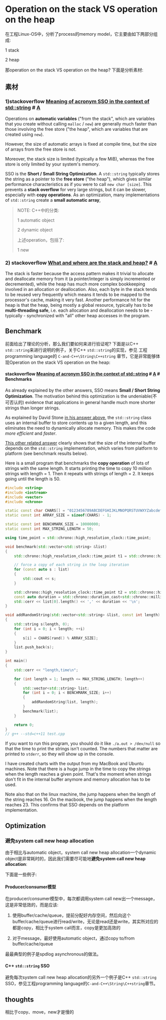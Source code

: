 # Operation on the stack VS operation on the heap

在工程Linux-OS中，分析了process的memory model，它主要由如下两部分组成:

1 stack

2 heap

那operation on the stack VS operation on the heap? 下面是分析素材: 

## 素材

### 1)stackoverflow [Meaning of acronym SSO in the context of std::string](https://stackoverflow.com/questions/10315041/meaning-of-acronym-sso-in-the-context-of-stdstring) # [A](https://stackoverflow.com/a/10319672)

Operations on **automatic variables** ("from the stack", which are variables that you create without calling `malloc` / `new`) are generally much faster than those involving the free store ("the heap", which are variables that are created using `new`). 

However, the size of automatic arrays is fixed at compile time, but the size of arrays from the free store is not. 

Moreover, the stack size is limited (typically a few MiB), whereas the free store is only limited by your system's memory.

SSO is the **Short / Small String Optimization**. A `std::string` typically stores the string as a pointer to the **free store** ("the heap"), which gives similar performance characteristics as if you were to call `new char [size]`. This prevents a **stack overflow** for very large strings, but it can be slower, especially with **copy operations**. As an optimization, many implementations of `std::string` create a **small automatic array**,

> NOTE: C++中的分类:
>
> 1 automatic object
>
> 2 dynamic object
>
> 上述operation，包括了:
>
> 1 new

### 2) stackoverflow [What and where are the stack and heap?](https://stackoverflow.com/questions/79923/what-and-where-are-the-stack-and-heap) # [A](https://stackoverflow.com/a/80113)

The stack is faster because the access pattern makes it trivial to allocate and deallocate memory from it (a pointer/integer is simply incremented or decremented), while the heap has much more complex bookkeeping involved in an allocation or deallocation. Also, each byte in the stack tends to be reused very frequently which means it tends to be mapped to the processor's cache, making it very fast. Another performance hit for the heap is that the heap, being mostly a global resource, typically has to be **multi-threading safe**, i.e. each allocation and deallocation needs to be - typically - synchronized with "all" other heap accesses in the program.

## Benchmark

前面给出了理论的分析，那么我们要如何来进行验证呢? 下面是以C++ `std::string`来进行说明的例子，关于C++ `std::string`的实现，参见 工程programming language的 `C-and-C++\String\C++string` 章节，它是非常能够体现Operation on the stack VS operation on the heap: 

#### stackoverflow [Meaning of acronym SSO in the context of std::string](https://stackoverflow.com/questions/10315041/meaning-of-acronym-sso-in-the-context-of-stdstring) # [A](https://stackoverflow.com/a/51796541) # Benchmarks

As already explained by the other answers, SSO means **Small / Short String Optimization**. The motivation behind this optimization is the undeniable(不可否认的) evidence that applications in general handle much more shorter strings than longer strings.

As explained by David Stone [in his answer above](https://stackoverflow.com/a/10319672/4289700), the `std::string` class uses an internal buffer to store contents up to a given length, and this eliminates the need to dynamically allocate memory. This makes the code *more efficient* and *faster*.

[This other related answer](https://stackoverflow.com/a/28003328/4289700) clearly shows that the size of the internal buffer depends on the `std::string` implementation, which varies from platform to platform (see benchmark results below).



Here is a small program that benchmarks the **copy operation** of lots of strings with the same length. It starts printing the time to copy 10 million strings with length = 1. Then it repeats with strings of length = 2. It keeps going until the length is 50.

```cpp
#include <string>
#include <iostream>
#include <vector>
#include <chrono>

static const char CHARS[] = "0123456789ABCDEFGHIJKLMNOPQRSTUVWXYZabcdefghijklmnopqrstuvwxyz";
static const int ARRAY_SIZE = sizeof(CHARS) - 1;

static const int BENCHMARK_SIZE = 10000000;
static const int MAX_STRING_LENGTH = 50;

using time_point = std::chrono::high_resolution_clock::time_point;

void benchmark(std::vector<std::string> &list)
{
	std::chrono::high_resolution_clock::time_point t1 = std::chrono::high_resolution_clock::now();

	// force a copy of each string in the loop iteration
	for (const auto s : list)
	{
		std::cout << s;
	}

	std::chrono::high_resolution_clock::time_point t2 = std::chrono::high_resolution_clock::now();
	const auto duration = std::chrono::duration_cast<std::chrono::milliseconds>(t2 - t1).count();
	std::cerr << list[0].length() << ',' << duration << '\n';
}

void addRandomString(std::vector<std::string> &list, const int length)
{
	std::string s(length, 0);
	for (int i = 0; i < length; ++i)
	{
		s[i] = CHARS[rand() % ARRAY_SIZE];
	}
	list.push_back(s);
}

int main()
{
	std::cerr << "length,time\n";

	for (int length = 1; length <= MAX_STRING_LENGTH; length++)
	{
		std::vector<std::string> list;
		for (int i = 0; i < BENCHMARK_SIZE; i++)
		{
			addRandomString(list, length);
		}
		benchmark(list);
	}

	return 0;
}
// g++ --std=c++11 test.cpp
```

If you want to run this program, you should do it like `./a.out > /dev/null` so that the time to print the strings isn't counted. The numbers that matter are printed to `stderr`, so they will show up in the console.

I have created charts with the output from my MacBook and Ubuntu machines. Note that there is a huge jump in the time to copy the strings when the length reaches a given point. That's the moment when strings don't fit in the internal buffer anymore and memory allocation has to be used.

Note also that on the linux machine, the jump happens when the length of the string reaches 16. On the macbook, the jump happens when the length reaches 23. This confirms that SSO depends on the platform implementation.

## Optimization

### 避免system call new heap allocation

由于相比与automatic object，system call new heap allocation一个dynamic object是非常耗时的，因此我们需要尽可能地**避免system call new heap allocation**: 

下面是一些例子: 

#### Producer/consumer模型

在producer/consumer模型中，每次都调用system call new出一个message，这是非常低效的，而是应该:

1) 使用buffer/cache/queue，提前分配好内存空间，然后向这个buffer/cache/queue进行read/write，无论是read还是write，其实所对应的都是copy，相比于system call而言，copy是更加高效的

2) 对于message，最好使用automatic object，通过copy to/from buffer/cache/queue 

最最典型的例子是spdlog asynchronous的做法。

#### C++ `std::string` SSO

避免每次system call new heap allocation的另外一个例子是C++ `std::string` SSO，参见工程programming language的`C-and-C++\String\C++string`章节。

## thoughts

相比于copy、move，new才是慢的